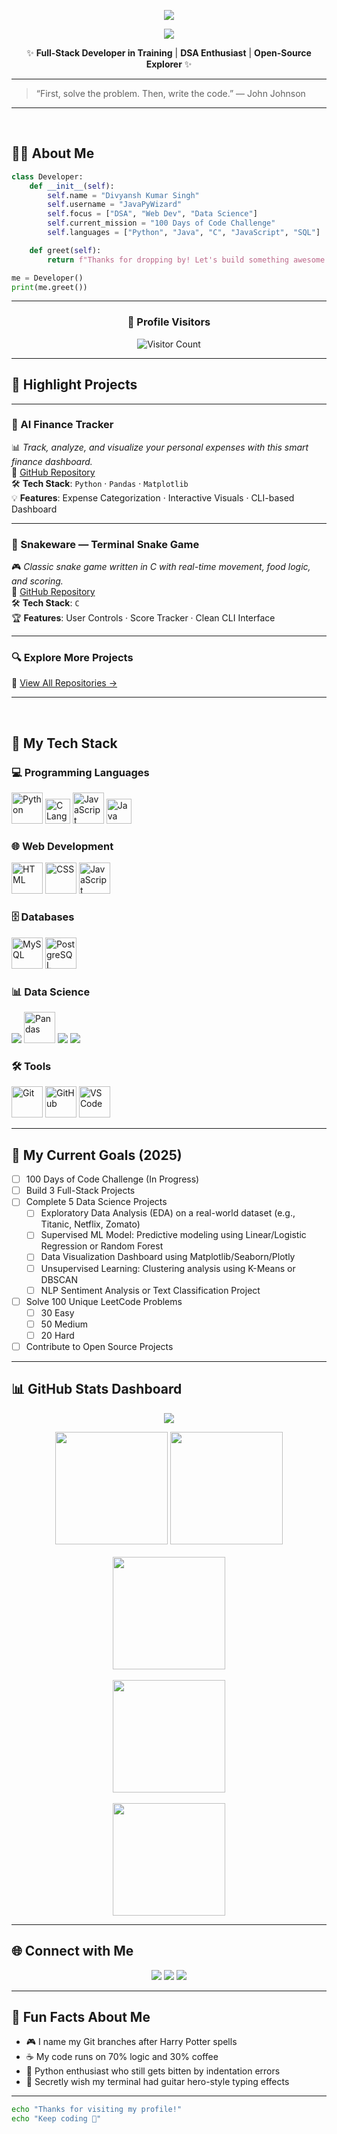 <p align="center">
  <img src="https://readme-typing-svg.demolab.com/?lines=Hi+There!+I+am+Divyansh+Kumar+Singh;&center=true&width=500&height=50&font=Fira+Code&pause=1000&color=58A6FF&vCenter=true&size=22" />
</p>
<p align="center">
  <img src="https://readme-typing-svg.demolab.com/?lines=a.k.a.+JavaPyWizard;&center=true&width=500&height=50&font=Fira+Code&pause=1000&color=58A6FF&vCenter=true&size=22" />
</p>



<p align="center">
  ✨ <strong>Full-Stack Developer in Training</strong> | <strong>DSA Enthusiast</strong> | <strong>Open-Source Explorer</strong> ✨
</p>

---
> “First, solve the problem. Then, write the code.” — John Johnson 
---
</br>

## 🧑‍💻 About Me

```python
class Developer:
    def __init__(self):
        self.name = "Divyansh Kumar Singh"
        self.username = "JavaPyWizard"
        self.focus = ["DSA", "Web Dev", "Data Science"]
        self.current_mission = "100 Days of Code Challenge"
        self.languages = ["Python", "Java", "C", "JavaScript", "SQL"]

    def greet(self):
        return f"Thanks for dropping by! Let's build something awesome together 🚀"

me = Developer()
print(me.greet())
```
---

<h3 align="center">👀 Profile Visitors</h3>
<p align="center">
  <img src="https://komarev.com/ghpvc/?username=JavaPyWizard&label=Views&style=for-the-badge&color=58a6ff" alt="Visitor Count"/>
</p>


---

## 🚀 Highlight Projects

---

### 🧠 AI Finance Tracker  
📊 *Track, analyze, and visualize your personal expenses with this smart finance dashboard.*  
🔗 [GitHub Repository](https://github.com/JavaPyWizard/AI-Finance-Tracker)  
🛠️ **Tech Stack**: `Python` · `Pandas` · `Matplotlib`  
💡 **Features**: Expense Categorization · Interactive Visuals · CLI-based Dashboard

---

### 🐍 Snakeware — Terminal Snake Game  
🎮 *Classic snake game written in C with real-time movement, food logic, and scoring.*  
🔗 [GitHub Repository](https://github.com/JavaPyWizard/Snakeware)  
🛠️ **Tech Stack**: `C`  
🏆 **Features**: User Controls · Score Tracker · Clean CLI Interface

---

### 🔍 Explore More Projects  
📂 [View All Repositories →](https://github.com/JavaPyWizard)

---
</br>

## 🌟 My Tech Stack

### 💻 Programming Languages
<p>
  <img src="https://media.giphy.com/media/KAq5w47R9rmTuvWOWa/giphy.gif" width="50" title="Python"/>
  <img src="https://upload.wikimedia.org/wikipedia/commons/1/19/C_Logo.png" width="40" title="C Language"/>
  <img src="https://media.giphy.com/media/ln7z2eWriiQAllfVcn/giphy.gif" width="50" title="JavaScript"/>
  <img src="https://upload.wikimedia.org/wikipedia/en/3/30/Java_programming_language_logo.svg" width="40" title="Java Logo"/>
</p>

### 🌐 Web Development
<p>
  <img src="https://media.giphy.com/media/XAxylRMCdpbEWUAvr8/giphy.gif" width="50" title="HTML"/>
  <img src="https://media.giphy.com/media/fsEaZldNC8A1PJ3mwp/giphy.gif" width="50" title="CSS"/>
  <img src="https://media.giphy.com/media/ln7z2eWriiQAllfVcn/giphy.gif" width="50" title="JavaScript"/>
</p>

### 🗄️ Databases
<p>
<img src="https://upload.wikimedia.org/wikipedia/en/d/dd/MySQL_logo.svg" width="50" title="MySQL"/>
<img src="https://upload.wikimedia.org/wikipedia/commons/2/29/Postgresql_elephant.svg" width="50" title="PostgreSQL"/>
</p>

### 📊 Data Science
<p>
  <img src="https://img.shields.io/badge/NumPy-013243?logo=numpy&logoColor=white"/>
  <img src="https://media.giphy.com/media/LMt9638dO8dftAjtco/giphy.gif" width="50" title="Pandas"/>
  <img src="https://img.shields.io/badge/Matplotlib-11557C?logo=python&logoColor=white"/>
  <img src="https://img.shields.io/badge/scikit--learn-F7931E?logo=scikit-learn&logoColor=white"/>
</p>

### 🛠️ Tools
<p>
  <img src="https://media.giphy.com/media/kH1DBkPNyZPOk0BxrM/giphy.gif" width="50" title="Git"/>
  <img src="https://media.giphy.com/media/QssGEmpkyEOhBCb7e1/giphy.gif" width="50" title="GitHub"/>
  <img src="https://media.giphy.com/media/IdyAQJVN2kVPNUrojM/giphy.gif" width="50" title="VS Code"/>
</p>

---


## 🎯 My Current Goals (2025)

- [ ] 100 Days of Code Challenge (In Progress)
- [ ] Build 3 Full-Stack Projects
- [ ] Complete 5 Data Science Projects  
  - [ ] Exploratory Data Analysis (EDA) on a real-world dataset (e.g., Titanic, Netflix, Zomato)  
  - [ ] Supervised ML Model: Predictive modeling using Linear/Logistic Regression or Random Forest  
  - [ ] Data Visualization Dashboard using Matplotlib/Seaborn/Plotly  
  - [ ] Unsupervised Learning: Clustering analysis using K-Means or DBSCAN  
  - [ ] NLP Sentiment Analysis or Text Classification Project  
- [ ] Solve 100 Unique LeetCode Problems  
  - [ ] 30 Easy  
  - [ ] 50 Medium  
  - [ ] 20 Hard  
- [ ] Contribute to Open Source Projects

---

## 📊 GitHub Stats Dashboard

<p align="center">
  <a href="https://github.com/anuraghazra/github-readme-stats#github-stats-card" 
     title="📊 Stats may vary due to GitHub API limitations (private commits, issues, PRs not shown).">
    <img src="https://img.shields.io/badge/⚠️_Stats_May_Vary_-_Due_to_API_Limits-orange?style=for-the-badge&logo=github" />
  </a>
</p>



<div align="center">
  <img src="https://github-readme-stats.vercel.app/api?username=JavaPyWizard&show_icons=true&theme=radical&hide=prs,issues&count_private=true&include_all_commits=true&hide_border=true" height="180"/>
  <img src="https://github-readme-stats.vercel.app/api/top-langs/?username=JavaPyWizard&layout=compact&theme=radical&hide_border=true&bg_color=30,161b22,0d1117&title_color=58a6ff&text_color=c9d1d9&hide=Jupyter%20Notebook,html" height="180"/>
  <br><br>
  <img src="https://streak-stats.demolab.com?user=JavaPyWizard&theme=radical&hide_border=true&background=0d1117&ring=58a6ff&fire=ff7b72&currStreakLabel=c9d1d9" height="180"/>
  <br><br>
  <img src="https://github-readme-activity-graph.vercel.app/graph?username=JavaPyWizard&theme=react-dark&hide_border=true&bg_color=0d1117&color=58a6ff&line=1f6feb&point=58a6ff&area=true&area_color=1f6feb" height="180"/>
  <br><br>
  <img src="https://github-profile-summary-cards.vercel.app/api/cards/profile-details?username=JavaPyWizard&theme=github_dark" height="180"/>
</div>

---

## 🌐 Connect with Me

<p align="center">
  <a href="https://www.linkedin.com/in/divyansh-kumar-singh-028747321/"><img src="https://img.shields.io/badge/-Divyansh_Kumar_Singh-0A66C2?style=for-the-badge&logo=linkedin"/></a>
  <a href="https://leetcode.com/u/JavaPyWizard/"><img src="https://img.shields.io/badge/-JavaPyWizard-FFA116?style=for-the-badge&logo=leetcode"/></a>
  <a href="mailto:divyanshkumarsingh29@gmail.com"><img src="https://img.shields.io/badge/-Email_Me-D14836?style=for-the-badge&logo=gmail"/></a>
</p>

---

## 📌 Fun Facts About Me

- 🎮 I name my Git branches after Harry Potter spells  
- ☕ My code runs on 70% logic and 30% coffee  
- 🐍 Python enthusiast who still gets bitten by indentation errors  
- 🎸 Secretly wish my terminal had guitar hero-style typing effects  

---


```bash
echo "Thanks for visiting my profile!"
echo "Keep coding 🚀"
```


